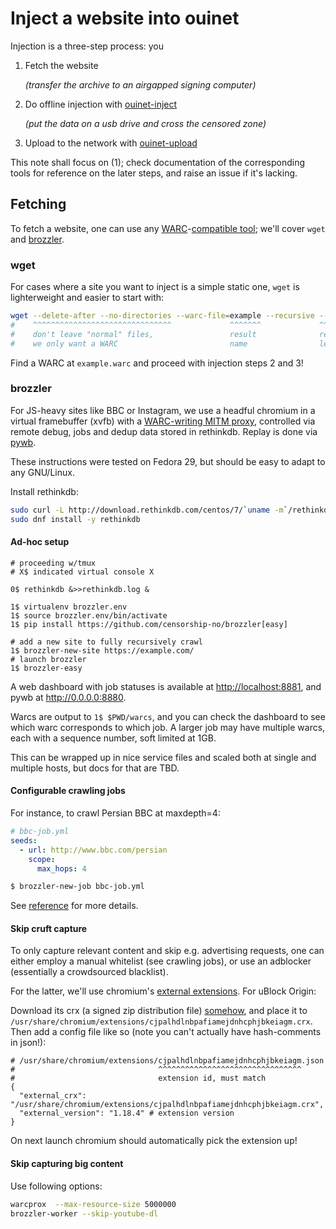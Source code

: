 # Inject a website into ouinet

Injection is a three-step process: you

1. Fetch the website

   *(transfer the archive to an airgapped signing computer)*

2. Do offline injection with [ouinet-inject](https://github.com/equalitie/ouinet-inject)

   *(put the data on a usb drive and cross the censored zone)*

3. Upload to the network with [ouinet-upload](https://github.com/equalitie/ouinet-upload)

This note shall focus on (1); check documentation of the corresponding tools for reference on the later steps, and raise an issue if it's lacking.

## Fetching

To fetch a website, one can use any [WARC](https://en.wikipedia.org/wiki/Web_ARChive)-[compatible tool](https://www.archiveteam.org/index.php?title=The_WARC_Ecosystem); we'll cover `wget` and [brozzler](https://github.com/internetarchive/brozzler).

### wget

For cases where a site you want to inject is a simple static one, `wget` is lighterweight and easier to start with:

```sh
wget --delete-after --no-directories --warc-file=example --recursive --level=1 https://example.com/
#    ^^^^^^^^^^^^^^^^^^^^^^^^^^^^^^^             ^^^^^^^             ^^^^^^^^^
#    don't leave "normal" files,                 result              recursion
#    we only want a WARC                         name                level
```

Find a WARC at `example.warc` and proceed with injection steps 2 and 3!

### brozzler

For JS-heavy sites like BBC or Instagram, we use a headful chromium in a virtual framebuffer (xvfb) with a [WARC-writing MITM proxy](https://github.com/internetarchive/warcprox), controlled via remote debug, jobs and dedup data stored in rethinkdb. Replay is done via [pywb](https://github.com/webrecorder/pywb).

These instructions were tested on Fedora 29, but should be easy to adapt to any GNU/Linux.

Install rethinkdb:

```sh
sudo curl -L http://download.rethinkdb.com/centos/7/`uname -m`/rethinkdb.repo -o /etc/yum.repos.d/rethinkdb.repo
sudo dnf install -y rethinkdb
```

#### Ad-hoc setup

```
# proceeding w/tmux
# X$ indicated virtual console X

0$ rethinkdb &>>rethinkdb.log &

1$ virtualenv brozzler.env
1$ source brozzler.env/bin/activate
1$ pip install https://github.com/censorship-no/brozzler[easy]

# add a new site to fully recursively crawl
1$ brozzler-new-site https://example.com/
# launch brozzler
1$ brozzler-easy
```

A web dashboard with job statuses is available at <http://localhost:8881>, and pywb at <http://0.0.0.0:8880>.

Warcs are output to `1$ $PWD/warcs`, and you can check the dashboard to see which warc corresponds to which job. A larger job may have multiple warcs, each with a sequence number, soft limited at 1GB.

This can be wrapped up in nice service files and scaled both at single and multiple hosts, but docs for that are TBD.

#### Configurable crawling jobs

For instance, to crawl Persian BBC at maxdepth=4:

```yaml
# bbc-job.yml
seeds:
  - url: http://www.bbc.com/persian
    scope:
      max_hops: 4
```
```sh
$ brozzler-new-job bbc-job.yml
```

See [reference](https://github.com/censorship-no/brozzler/blob/master/job-conf.rst) for more details.

#### Skip cruft capture

To only capture relevant content and skip e.g. advertising requests, one can either employ a manual whitelist (see crawling jobs), or use an adblocker (essentially a crowdsourced blacklist).

For the latter, we'll use chromium's [external extensions](https://developer.chrome.com/extensions/external_extensions.html). For uBlock Origin:

Download its crx (a signed zip distribution file) [somehow](https://stackoverflow.com/questions/7184793), and place it to `/usr/share/chromium/extensions/cjpalhdlnbpafiamejdnhcphjbkeiagm.crx`. Then add a config file like so (note you can't actually have hash-comments in json!):

```
# /usr/share/chromium/extensions/cjpalhdlnbpafiamejdnhcphjbkeiagm.json
#                                ^^^^^^^^^^^^^^^^^^^^^^^^^^^^^^^^
#                                extension id, must match
{
  "external_crx": "/usr/share/chromium/extensions/cjpalhdlnbpafiamejdnhcphjbkeiagm.crx",
  "external_version": "1.18.4" # extension version
}
```

On next launch chromium should automatically pick the extension up!

#### Skip capturing big content

Use following options:
```sh
warcprox  --max-resource-size 5000000
brozzler-worker --skip-youtube-dl
```

